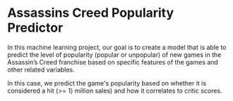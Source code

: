 # Assassins Creed Popularity Predictor

In this machine learning project, our goal is to create a model that is able to predict the level of popularity (popular or unpopular) of new games in the Assassin’s Creed franchise based on specific features of the games and other related variables.

In this case, we predict the game's popularity based on whether it is considered a hit (>= 1) million sales) and how it correlates to critic scores.
